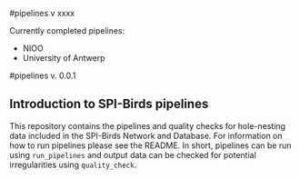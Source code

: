 #pipelines v xxxx

Currently completed pipelines:
- NIOO
- University of Antwerp

#pipelines v. 0.0.1

## Introduction to SPI-Birds pipelines

This repository contains the pipelines and quality checks for hole-nesting data included in the SPI-Birds Network and Database. For information on how to run pipelines please see the README. In short, pipelines can be run using `run_pipelines` and output data can be checked for potential irregularities using `quality_check`.
